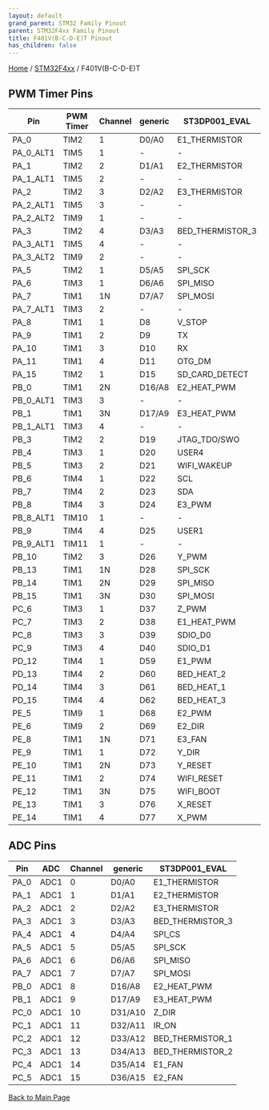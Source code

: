 ```yaml
---
layout: default
grand_parent: STM32 Family Pinout
parent: STM32F4xx Family Pinout
title: F401V(B-C-D-E)T Pinout
has_children: false
---
```


[Home](../../index) / [STM32F4xx](../index) / F401V(B-C-D-E)T

## PWM Timer Pins

| Pin | PWM Timer | Channel | generic | ST3DP001_EVAL |
| --- | --- | --- | --- | --- |
| PA_0 | TIM2 | 1 | D0/A0 | E1_THERMISTOR |
| PA_0_ALT1 | TIM5 | 1 | - | - |
| PA_1 | TIM2 | 2 | D1/A1 | E2_THERMISTOR |
| PA_1_ALT1 | TIM5 | 2 | - | - |
| PA_2 | TIM2 | 3 | D2/A2 | E3_THERMISTOR |
| PA_2_ALT1 | TIM5 | 3 | - | - |
| PA_2_ALT2 | TIM9 | 1 | - | - |
| PA_3 | TIM2 | 4 | D3/A3 | BED_THERMISTOR_3 |
| PA_3_ALT1 | TIM5 | 4 | - | - |
| PA_3_ALT2 | TIM9 | 2 | - | - |
| PA_5 | TIM2 | 1 | D5/A5 | SPI_SCK |
| PA_6 | TIM3 | 1 | D6/A6 | SPI_MISO |
| PA_7 | TIM1 | 1N | D7/A7 | SPI_MOSI |
| PA_7_ALT1 | TIM3 | 2 | - | - |
| PA_8 | TIM1 | 1 | D8 | V_STOP |
| PA_9 | TIM1 | 2 | D9 | TX |
| PA_10 | TIM1 | 3 | D10 | RX |
| PA_11 | TIM1 | 4 | D11 | OTG_DM |
| PA_15 | TIM2 | 1 | D15 | SD_CARD_DETECT |
| PB_0 | TIM1 | 2N | D16/A8 | E2_HEAT_PWM |
| PB_0_ALT1 | TIM3 | 3 | - | - |
| PB_1 | TIM1 | 3N | D17/A9 | E3_HEAT_PWM |
| PB_1_ALT1 | TIM3 | 4 | - | - |
| PB_3 | TIM2 | 2 | D19 | JTAG_TDO/SWO |
| PB_4 | TIM3 | 1 | D20 | USER4 |
| PB_5 | TIM3 | 2 | D21 | WIFI_WAKEUP |
| PB_6 | TIM4 | 1 | D22 | SCL |
| PB_7 | TIM4 | 2 | D23 | SDA |
| PB_8 | TIM4 | 3 | D24 | E3_PWM |
| PB_8_ALT1 | TIM10 | 1 | - | - |
| PB_9 | TIM4 | 4 | D25 | USER1 |
| PB_9_ALT1 | TIM11 | 1 | - | - |
| PB_10 | TIM2 | 3 | D26 | Y_PWM |
| PB_13 | TIM1 | 1N | D28 | SPI_SCK |
| PB_14 | TIM1 | 2N | D29 | SPI_MISO |
| PB_15 | TIM1 | 3N | D30 | SPI_MOSI |
| PC_6 | TIM3 | 1 | D37 | Z_PWM |
| PC_7 | TIM3 | 2 | D38 | E1_HEAT_PWM |
| PC_8 | TIM3 | 3 | D39 | SDIO_D0 |
| PC_9 | TIM3 | 4 | D40 | SDIO_D1 |
| PD_12 | TIM4 | 1 | D59 | E1_PWM |
| PD_13 | TIM4 | 2 | D60 | BED_HEAT_2 |
| PD_14 | TIM4 | 3 | D61 | BED_HEAT_1 |
| PD_15 | TIM4 | 4 | D62 | BED_HEAT_3 |
| PE_5 | TIM9 | 1 | D68 | E2_PWM |
| PE_6 | TIM9 | 2 | D69 | E2_DIR |
| PE_8 | TIM1 | 1N | D71 | E3_FAN |
| PE_9 | TIM1 | 1 | D72 | Y_DIR |
| PE_10 | TIM1 | 2N | D73 | Y_RESET |
| PE_11 | TIM1 | 2 | D74 | WIFI_RESET |
| PE_12 | TIM1 | 3N | D75 | WIFI_BOOT |
| PE_13 | TIM1 | 3 | D76 | X_RESET |
| PE_14 | TIM1 | 4 | D77 | X_PWM |


## ADC Pins

| Pin | ADC | Channel | generic | ST3DP001_EVAL |
| --- | --- | --- | --- | --- |
| PA_0 | ADC1 | 0 | D0/A0 | E1_THERMISTOR |
| PA_1 | ADC1 | 1 | D1/A1 | E2_THERMISTOR |
| PA_2 | ADC1 | 2 | D2/A2 | E3_THERMISTOR |
| PA_3 | ADC1 | 3 | D3/A3 | BED_THERMISTOR_3 |
| PA_4 | ADC1 | 4 | D4/A4 | SPI_CS |
| PA_5 | ADC1 | 5 | D5/A5 | SPI_SCK |
| PA_6 | ADC1 | 6 | D6/A6 | SPI_MISO |
| PA_7 | ADC1 | 7 | D7/A7 | SPI_MOSI |
| PB_0 | ADC1 | 8 | D16/A8 | E2_HEAT_PWM |
| PB_1 | ADC1 | 9 | D17/A9 | E3_HEAT_PWM |
| PC_0 | ADC1 | 10 | D31/A10 | Z_DIR |
| PC_1 | ADC1 | 11 | D32/A11 | IR_ON |
| PC_2 | ADC1 | 12 | D33/A12 | BED_THERMISTOR_1 |
| PC_3 | ADC1 | 13 | D34/A13 | BED_THERMISTOR_2 |
| PC_4 | ADC1 | 14 | D35/A14 | E1_FAN |
| PC_5 | ADC1 | 15 | D36/A15 | E2_FAN |


[Back to Main Page](../../index)
